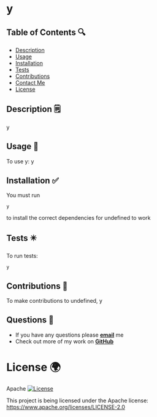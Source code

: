 
  
# y 

## Table of Contents 🔍
* [Description](#description-🗒️)
* [Usage](#usage-🔼)
* [Installation](#installation-✅)
* [Tests](#tests-✴️)
* [Contributions](#contributions-👐)
* [Contact Me](#contact-me-💌)
* [License](#license-🌍)

## Description 🗒️

y

## Usage 🔼

To use y: y

## Installation ✅

You must run 
~~~
y
~~~
 to install the correct dependencies for undefined to work

## Tests ✴️

To run tests: 
~~~
y
~~~

## Contributions 👐

To make contributions to undefined, y

## Questions 💌
* If you have any questions please [**email**](mailto:y) me
* Check out more of my work on [**GitHub**](y)

# License 🌍

Apache [![License](https://img.shields.io/badge/License-Apache_2.0-blue.svg)](https://opensource.org/licenses/Apache-2.0)

This project is being licensed under the Apache license: https://www.apache.org/licenses/LICENSE-2.0
    

